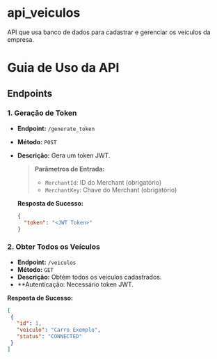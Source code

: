 # api_veiculos
API que usa banco de dados para cadastrar e gerenciar os veículos da empresa.

# Guia de Uso da API

## Endpoints

### 1. Geração de Token
- **Endpoint:** `/generate_token`
- **Método:** `POST`
- **Descrição:** Gera um token JWT.

  > **Parâmetros de Entrada:**
  > - `MerchantId`: ID do Merchant (obrigatório)
  > - `MerchantKey`: Chave do Merchant (obrigatório)

  **Resposta de Sucesso:**
  ```json
  {
    "token": "<JWT Token>"
  }

### 2. Obter Todos os Veículos
- **Endpoint:** `/veiculos`
- **Método:** `GET`
- **Descrição:** Obtém todos os veículos cadastrados.
- **Autenticação: Necessário token JWT.
  
**Resposta de Sucesso:**
  ```json
 [
   {
     "id": 1,
     "veiculo": "Carro Exemplo",
     "status": "CONNECTED"
   }
]
